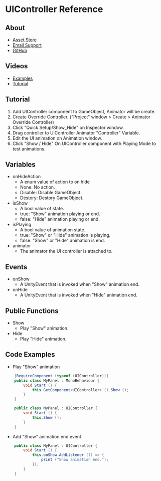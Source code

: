 # UIController Reference

## About
- [Asset Store](http://u3d.as/B5u)
- [Email Support](mailto:johnsoncodehk+support@gmail.com)
- [GitHub](https://github.com/johnsoncodehk/unity-ui-controller)

## Videos
- [Examples](https://youtu.be/AvHS_WsVhzQ)
- [Tutorial](https://youtu.be/Y-2yhzTcvFU)

## Tutorial
1. Add UIController component to GameObject, Animator will be create.
1. Create Override Controller. ("Project" window > Create > Animator Override Controller)
1. Click "Quick Setup/Show_Hide" on Inspector window.
1. Drag controller to UIController Animator "Controller" Variable.
1. Edit the UI animation on Animation window.
1. Click "Show / Hide" On UIController component with Playing Mode to test animations.

## Variables
- onHideAction
	- A enum value of action to on hide
	- None: No action.
	- Disable: Disable GameObject.
	- Destory: Destory GameObject.
- isShow
	- A bool value of state.
	- true: "Show" animation playing or end.
	- false: "Hide" animation playing or end.
- isPlaying
	- A bool value of animation state.
	- true: "Show" or "Hide" animation is playing.
	- false: "Show" or "Hide" animation is end.
- animator
	- The animator the UI controller is attached to.

## Events
- onShow
	- A UnityEvent that is invoked when "Show" animation end.
- onHide
	- A UnityEvent that is invoked when "Hide" animation end.

## Public Functions
- Show
	- Play "Show" animation.
- Hide
	- Play "Hide" animation.

## Code Examples
- Play "Show" animation
```csharp
	[RequireComponent (typeof (UIController))]
	public class MyPanel : MonoBehaviour {
		void Start () {
			this.GetComponent<UIController> ().Show ();
		}
	}
```
```csharp
	public class MyPanel : UIController {
		void Start () {
			this.Show ();
		}
	}
```
- Add "Show" animation end event
```csharp
	public class MyPanel : UIController {
		void Start () {
			this.onShow.AddListener (() => {
				print ("Show animation end.");
			});
		}
	}
```